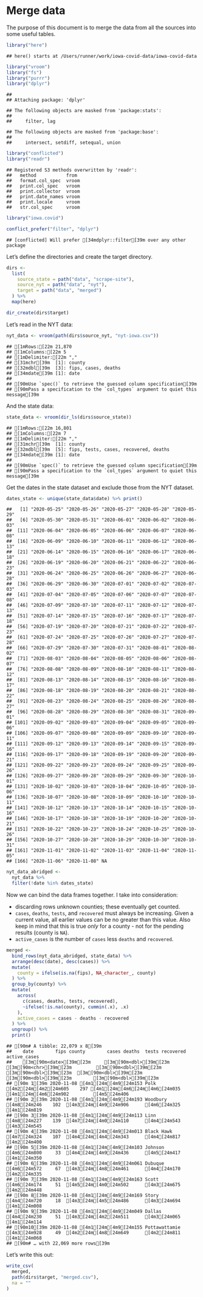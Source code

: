 Merge data
================

The purpose of this document is to merge the data from all the sources
into some useful tables.

``` r
library("here")
```

    ## here() starts at /Users/runner/work/iowa-covid-data/iowa-covid-data

``` r
library("vroom")
library("fs")
library("purrr")
library("dplyr")
```

    ## 
    ## Attaching package: 'dplyr'

    ## The following objects are masked from 'package:stats':
    ## 
    ##     filter, lag

    ## The following objects are masked from 'package:base':
    ## 
    ##     intersect, setdiff, setequal, union

``` r
library("conflicted")
library("readr")
```

    ## Registered S3 methods overwritten by 'readr':
    ##   method           from 
    ##   format.col_spec  vroom
    ##   print.col_spec   vroom
    ##   print.collector  vroom
    ##   print.date_names vroom
    ##   print.locale     vroom
    ##   str.col_spec     vroom

``` r
library("iowa.covid")

conflict_prefer("filter", "dplyr")
```

    ## [conflicted] Will prefer [34mdplyr::filter[39m over any other package

Let’s define the directories and create the target directory.

``` r
dirs <- 
  list(
    source_state = path("data", "scrape-site"),
    source_nyt = path("data", "nyt"),
    target = path("data", "merged")  
  ) %>%
  map(here)

dir_create(dirs$target)
```

Let’s read in the NYT data:

``` r
nyt_data <- vroom(path(dirs$source_nyt, "nyt-iowa.csv"))
```

    ## [1mRows:[22m 21,870
    ## [1mColumns:[22m 5
    ## [1mDelimiter:[22m ","
    ## [31mchr[39m  [1]: county
    ## [32mdbl[39m  [3]: fips, cases, deaths
    ## [34mdate[39m [1]: date
    ## 
    ## [90mUse `spec()` to retrieve the guessed column specification[39m
    ## [90mPass a specification to the `col_types` argument to quiet this message[39m

And the state data:

``` r
state_data <- vroom(dir_ls(dirs$source_state))
```

    ## [1mRows:[22m 16,801
    ## [1mColumns:[22m 7
    ## [1mDelimiter:[22m ","
    ## [31mchr[39m  [1]: county
    ## [32mdbl[39m  [5]: fips, tests, cases, recovered, deaths
    ## [34mdate[39m [1]: date
    ## 
    ## [90mUse `spec()` to retrieve the guessed column specification[39m
    ## [90mPass a specification to the `col_types` argument to quiet this message[39m

Get the dates in the state dataset and exclude those from the NYT
dataset.

``` r
dates_state <- unique(state_data$date) %>% print() 
```

    ##   [1] "2020-05-25" "2020-05-26" "2020-05-27" "2020-05-28" "2020-05-29"
    ##   [6] "2020-05-30" "2020-05-31" "2020-06-01" "2020-06-02" "2020-06-03"
    ##  [11] "2020-06-04" "2020-06-05" "2020-06-06" "2020-06-07" "2020-06-08"
    ##  [16] "2020-06-09" "2020-06-10" "2020-06-11" "2020-06-12" "2020-06-13"
    ##  [21] "2020-06-14" "2020-06-15" "2020-06-16" "2020-06-17" "2020-06-18"
    ##  [26] "2020-06-19" "2020-06-20" "2020-06-21" "2020-06-22" "2020-06-23"
    ##  [31] "2020-06-24" "2020-06-25" "2020-06-26" "2020-06-27" "2020-06-28"
    ##  [36] "2020-06-29" "2020-06-30" "2020-07-01" "2020-07-02" "2020-07-03"
    ##  [41] "2020-07-04" "2020-07-05" "2020-07-06" "2020-07-07" "2020-07-08"
    ##  [46] "2020-07-09" "2020-07-10" "2020-07-11" "2020-07-12" "2020-07-13"
    ##  [51] "2020-07-14" "2020-07-15" "2020-07-16" "2020-07-17" "2020-07-18"
    ##  [56] "2020-07-19" "2020-07-20" "2020-07-21" "2020-07-22" "2020-07-23"
    ##  [61] "2020-07-24" "2020-07-25" "2020-07-26" "2020-07-27" "2020-07-28"
    ##  [66] "2020-07-29" "2020-07-30" "2020-07-31" "2020-08-01" "2020-08-02"
    ##  [71] "2020-08-03" "2020-08-04" "2020-08-05" "2020-08-06" "2020-08-07"
    ##  [76] "2020-08-08" "2020-08-09" "2020-08-10" "2020-08-11" "2020-08-12"
    ##  [81] "2020-08-13" "2020-08-14" "2020-08-15" "2020-08-16" "2020-08-17"
    ##  [86] "2020-08-18" "2020-08-19" "2020-08-20" "2020-08-21" "2020-08-22"
    ##  [91] "2020-08-23" "2020-08-24" "2020-08-25" "2020-08-26" "2020-08-27"
    ##  [96] "2020-08-28" "2020-08-29" "2020-08-30" "2020-08-31" "2020-09-01"
    ## [101] "2020-09-02" "2020-09-03" "2020-09-04" "2020-09-05" "2020-09-06"
    ## [106] "2020-09-07" "2020-09-08" "2020-09-09" "2020-09-10" "2020-09-11"
    ## [111] "2020-09-12" "2020-09-13" "2020-09-14" "2020-09-15" "2020-09-16"
    ## [116] "2020-09-17" "2020-09-18" "2020-09-19" "2020-09-20" "2020-09-21"
    ## [121] "2020-09-22" "2020-09-23" "2020-09-24" "2020-09-25" "2020-09-26"
    ## [126] "2020-09-27" "2020-09-28" "2020-09-29" "2020-09-30" "2020-10-01"
    ## [131] "2020-10-02" "2020-10-03" "2020-10-04" "2020-10-05" "2020-10-06"
    ## [136] "2020-10-07" "2020-10-08" "2020-10-09" "2020-10-10" "2020-10-11"
    ## [141] "2020-10-12" "2020-10-13" "2020-10-14" "2020-10-15" "2020-10-16"
    ## [146] "2020-10-17" "2020-10-18" "2020-10-19" "2020-10-20" "2020-10-21"
    ## [151] "2020-10-22" "2020-10-23" "2020-10-24" "2020-10-25" "2020-10-26"
    ## [156] "2020-10-27" "2020-10-28" "2020-10-29" "2020-10-30" "2020-10-31"
    ## [161] "2020-11-01" "2020-11-02" "2020-11-03" "2020-11-04" "2020-11-05"
    ## [166] "2020-11-06" "2020-11-08" NA

``` r
nyt_data_abridged <- 
  nyt_data %>%
  filter(!date %in% dates_state)
```

Now we can bind the data frames together. I take into consideration:

  - discarding rows unknown counties; these eventually get counted.
  - `cases`, `deaths`, `tests`, and `recovered` must always be
    increasing. Given a current value, all earlier values can be no
    greater than this value. Also keep in mind that this is true *only*
    for a county - not for the pending results (county is `NA`).
  - `active_cases` is the number of `cases` less `deaths` and
    `recovered`.

<!-- end list -->

``` r
merged <- 
  bind_rows(nyt_data_abridged, state_data) %>%
  arrange(desc(date), desc(cases)) %>%
  mutate(
    county = ifelse(is.na(fips), NA_character_, county)
  ) %>%
  group_by(county) %>%
  mutate(
    across(
      c(cases, deaths, tests, recovered),
      ~ifelse(!is.na(county), cummin(.x), .x)
    ),
    active_cases = cases - deaths - recovered
  ) %>%
  ungroup() %>%
  print()
```

    ## [90m# A tibble: 22,079 x 8[39m
    ##    date        fips county        cases deaths  tests recovered active_cases
    ##    [3m[90m<date>[39m[23m     [3m[90m<dbl>[39m[23m [3m[90m<chr>[39m[23m         [3m[90m<dbl>[39m[23m  [3m[90m<dbl>[39m[23m  [3m[90m<dbl>[39m[23m     [3m[90m<dbl>[39m[23m        [3m[90m<dbl>[39m[23m
    ## [90m 1[39m 2020-11-08 [4m1[24m[4m9[24m153 Polk          [4m2[24m[4m2[24m605    297 [4m1[24m[4m6[24m[4m6[24m035     [4m1[24m[4m6[24m902         [4m5[24m406
    ## [90m 2[39m 2020-11-08 [4m1[24m[4m9[24m193 Woodbury       [4m8[24m246    102  [4m3[24m[4m9[24m906      [4m6[24m325         [4m1[24m819
    ## [90m 3[39m 2020-11-08 [4m1[24m[4m9[24m113 Linn           [4m8[24m227    139  [4m7[24m[4m0[24m110      [4m4[24m543         [4m3[24m545
    ## [90m 4[39m 2020-11-08 [4m1[24m[4m9[24m013 Black Hawk     [4m7[24m324    107  [4m4[24m[4m4[24m343      [4m4[24m817         [4m2[24m400
    ## [90m 5[39m 2020-11-08 [4m1[24m[4m9[24m103 Johnson        [4m6[24m800     33  [4m4[24m[4m9[24m436      [4m5[24m417         [4m1[24m350
    ## [90m 6[39m 2020-11-08 [4m1[24m[4m9[24m061 Dubuque        [4m6[24m572     67  [4m3[24m[4m8[24m461      [4m4[24m170         [4m2[24m335
    ## [90m 7[39m 2020-11-08 [4m1[24m[4m9[24m163 Scott          [4m6[24m174     51  [4m5[24m[4m0[24m502      [4m3[24m675         [4m2[24m448
    ## [90m 8[39m 2020-11-08 [4m1[24m[4m9[24m169 Story          [4m4[24m720     18  [4m3[24m[4m5[24m486      [4m3[24m694         [4m1[24m008
    ## [90m 9[39m 2020-11-08 [4m1[24m[4m9[24m049 Dallas         [4m4[24m230     51  [4m3[24m[4m2[24m511      [4m3[24m065         [4m1[24m114
    ## [90m10[39m 2020-11-08 [4m1[24m[4m9[24m155 Pottawattamie  [4m3[24m928     49  [4m2[24m[4m8[24m649      [4m2[24m811         [4m1[24m068
    ## [90m# … with 22,069 more rows[39m

Let’s write this out:

``` r
write_csv(
  merged,
  path(dirs$target, "merged.csv"),
  na = ""
)
```
